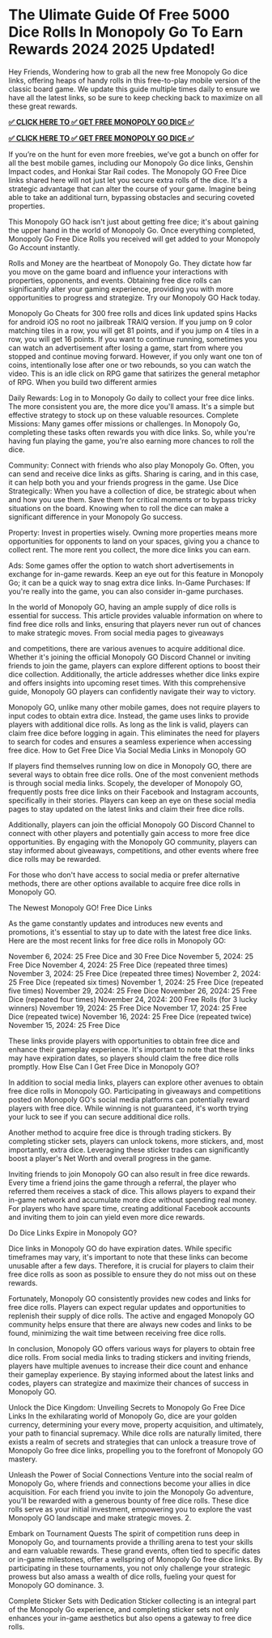 # The Ulimate Guide Of Free 5000 Dice Rolls In Monopoly Go To Earn Rewards 2024 2025 Updated!

Hey Friends, Wondering how to grab all the new free Monopoly Go dice links, offering heaps of handy rolls in this free-to-play mobile version of the classic board game. We update this guide multiple times daily to ensure we have all the latest links, so be sure to keep checking back to maximize on all these great rewards.

**[✅ CLICK HERE TO ✅ GET FREE MONOPOLY GO DICE ✅](https://cutt.ly/aeJyFdkZ)**

**[✅ CLICK HERE TO ✅ GET FREE MONOPOLY GO DICE ✅](https://cutt.ly/aeJyFdkZ)**

If you’re on the hunt for even more freebies, we’ve got a bunch on offer for all the best mobile games, including our Monopoly Go dice links, Genshin Impact codes, and Honkai Star Rail codes. The Monopoly GO Free Dice links shared here will not just let you secure extra rolls of the dice. It's a strategic advantage that can alter the course of your game. Imagine being able to take an additional turn, bypassing obstacles and securing coveted properties.

This Monopoly GO hack isn't just about getting free dice; it's about gaining the upper hand in the world of Monopoly Go. Once everything completed, Monopoly Go Free Dice Rolls you received will get added to your Monopoly Go Account instantly.

Rolls and Money are the heartbeat of Monopoly Go. They dictate how far you move on the game board and influence your interactions with properties, opponents, and events. Obtaining free dice rolls can significantly alter your gaming experience, providing you with more opportunities to progress and strategize. Try our Monopoly GO Hack today.

Monopoly Go Cheats for 300 free rolls and dices link updated spins Hacks for android iOS no root no jailbreak TRAIQ version. If you jump on 9 color matching tiles in a row, you will get 81 points, and if you jump on 4 tiles in a row, you will get 16 points. If you want to continue running, sometimes you can watch an advertisement after losing a game, start from where you stopped and continue moving forward. However, if you only want one ton of coins, intentionally lose after one or two rebounds, so you can watch the video. This is an idle click on RPG game that satirizes the general metaphor of RPG. When you build two different armies

Daily Rewards: Log in to Monopoly Go daily to collect your free dice links. The more consistent you are, the more dice you'll amass. It's a simple but effective strategy to stock up on these valuable resources. Complete Missions: Many games offer missions or challenges. In Monopoly Go, completing these tasks often rewards you with dice links. So, while you're having fun playing the game, you're also earning more chances to roll the dice.

Community: Connect with friends who also play Monopoly Go. Often, you can send and receive dice links as gifts. Sharing is caring, and in this case, it can help both you and your friends progress in the game. Use Dice Strategically: When you have a collection of dice, be strategic about when and how you use them. Save them for critical moments or to bypass tricky situations on the board. Knowing when to roll the dice can make a significant difference in your Monopoly Go success.

Property: Invest in properties wisely. Owning more properties means more opportunities for opponents to land on your spaces, giving you a chance to collect rent. The more rent you collect, the more dice links you can earn.

Ads: Some games offer the option to watch short advertisements in exchange for in-game rewards. Keep an eye out for this feature in Monopoly Go; it can be a quick way to snag extra dice links. In-Game Purchases: If you're really into the game, you can also consider in-game purchases.

In the world of Monopoly GO, having an ample supply of dice rolls is essential for success. This article provides valuable information on where to find free dice rolls and links, ensuring that players never run out of chances to make strategic moves. From social media pages to giveaways

and competitions, there are various avenues to acquire additional dice. Whether it's joining the official Monopoly GO Discord Channel or inviting friends to join the game, players can explore different options to boost their dice collection. Additionally, the article addresses whether dice links expire and offers insights into upcoming reset times. With this comprehensive guide, Monopoly GO players can confidently navigate their way to victory.

Monopoly GO, unlike many other mobile games, does not require players to input codes to obtain extra dice. Instead, the game uses links to provide players with additional dice rolls. As long as the link is valid, players can claim free dice before logging in again. This eliminates the need for players to search for codes and ensures a seamless experience when accessing free dice. How to Get Free Dice Via Social Media Links in Monopoly GO

If players find themselves running low on dice in Monopoly GO, there are several ways to obtain free dice rolls. One of the most convenient methods is through social media links. Scopely, the developer of Monopoly GO, frequently posts free dice links on their Facebook and Instagram accounts, specifically in their stories. Players can keep an eye on these social media pages to stay updated on the latest links and claim their free dice rolls.

Additionally, players can join the official Monopoly GO Discord Channel to connect with other players and potentially gain access to more free dice opportunities. By engaging with the Monopoly GO community, players can stay informed about giveaways, competitions, and other events where free dice rolls may be rewarded.

For those who don't have access to social media or prefer alternative methods, there are other options available to acquire free dice rolls in Monopoly GO.

The Newest Monopoly GO! Free Dice Links

As the game constantly updates and introduces new events and promotions, it's essential to stay up to date with the latest free dice links. Here are the most recent links for free dice rolls in Monopoly GO:

November 6, 2024: 25 Free Dice and 30 Free Dice November 5, 2024: 25 Free Dice November 4, 2024: 25 Free Dice (repeated three times) November 3, 2024: 25 Free Dice (repeated three times) November 2, 2024: 25 Free Dice (repeated six times) November 1, 2024: 25 Free Dice (repeated five times) November 29, 2024: 25 Free Dice November 26, 2024: 25 Free Dice (repeated four times) November 24, 2024: 200 Free Rolls (for 3 lucky winners) November 19, 2024: 25 Free Dice November 17, 2024: 25 Free Dice (repeated twice) November 16, 2024: 25 Free Dice (repeated twice) November 15, 2024: 25 Free Dice

These links provide players with opportunities to obtain free dice and enhance their gameplay experience. It's important to note that these links may have expiration dates, so players should claim the free dice rolls promptly. How Else Can I Get Free Dice in Monopoly GO?

In addition to social media links, players can explore other avenues to obtain free dice rolls in Monopoly GO. Participating in giveaways and competitions posted on Monopoly GO's social media platforms can potentially reward players with free dice. While winning is not guaranteed, it's worth trying your luck to see if you can secure additional dice rolls.

Another method to acquire free dice is through trading stickers. By completing sticker sets, players can unlock tokens, more stickers, and, most importantly, extra dice. Leveraging these sticker trades can significantly boost a player's Net Worth and overall progress in the game.

Inviting friends to join Monopoly GO can also result in free dice rewards. Every time a friend joins the game through a referral, the player who referred them receives a stack of dice. This allows players to expand their in-game network and accumulate more dice without spending real money. For players who have spare time, creating additional Facebook accounts and inviting them to join can yield even more dice rewards.

Do Dice Links Expire in Monopoly GO?

Dice links in Monopoly GO do have expiration dates. While specific timeframes may vary, it's important to note that these links can become unusable after a few days. Therefore, it is crucial for players to claim their free dice rolls as soon as possible to ensure they do not miss out on these rewards.

Fortunately, Monopoly GO consistently provides new codes and links for free dice rolls. Players can expect regular updates and opportunities to replenish their supply of dice rolls. The active and engaged Monopoly GO community helps ensure that there are always new codes and links to be found, minimizing the wait time between receiving free dice rolls.

In conclusion, Monopoly GO offers various ways for players to obtain free dice rolls. From social media links to trading stickers and inviting friends, players have multiple avenues to increase their dice count and enhance their gameplay experience. By staying informed about the latest links and codes, players can strategize and maximize their chances of success in Monopoly GO.

Unlock the Dice Kingdom: Unveiling Secrets to Monopoly Go Free Dice Links In the exhilarating world of Monopoly Go, dice are your golden currency, determining your every move, property acquisition, and ultimately, your path to financial supremacy. While dice rolls are naturally limited, there exists a realm of secrets and strategies that can unlock a treasure trove of Monopoly Go free dice links, propelling you to the forefront of Monopoly GO mastery.

Unleash the Power of Social Connections Venture into the social realm of Monopoly Go, where friends and connections become your allies in dice acquisition. For each friend you invite to join the Monopoly Go adventure, you'll be rewarded with a generous bounty of free dice rolls. These dice rolls serve as your initial investment, empowering you to explore the vast Monopoly GO landscape and make strategic moves. 2.

Embark on Tournament Quests The spirit of competition runs deep in Monopoly Go, and tournaments provide a thrilling arena to test your skills and earn valuable rewards. These grand events, often tied to specific dates or in-game milestones, offer a wellspring of Monopoly Go free dice links. By participating in these tournaments, you not only challenge your strategic prowess but also amass a wealth of dice rolls, fueling your quest for Monopoly GO dominance. 3.

Complete Sticker Sets with Dedication Sticker collecting is an integral part of the Monopoly Go experience, and completing sticker sets not only enhances your in-game aesthetics but also opens a gateway to free dice rolls.


